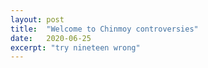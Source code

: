 ```yaml
---
layout: post
title:  "Welcome to Chinmoy controversies"
date:   2020-06-25
excerpt: "try nineteen wrong"
---
```

